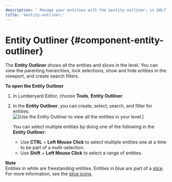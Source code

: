 ```yaml
---
description: ' Manage your entities with the &entity-outliner; in &ALYlong;. '
title: '&entity-outliner;'
---
```

# Entity Outliner {#component-entity-outliner}

The **Entity Outliner** shows all the entities and slices in the level\. You can view the parenting hierarchies, lock selections, show and hide entities in the viewport, and create search filters\. 

**To open the Entity Outliner**

1. In Lumberyard Editor, choose **Tools**, **Entity Outliner**\.

1. In the **Entity Outliner**, you can create, select, search, and filter for entities\.  
![\[Use the Entity Outliner to view all the entities in your level.\]](/images/shared/shared-component-entity-outliner-1.png)

   You can select multiple entities by doing one of the following in the **Entity Outliner**:
   + Use **CTRL** \+ **Left Mouse Click** to select multiple entities one at a time to be part of a multi\-selection\.
   + Use **Shift** \+ **Left Mouse Click** to select a range of entities\.

**Note**  
Entities in white are freestanding entities\.
Entities in blue are part of a [slice](https://docs.aws.amazon.com/lumberyard/latest/userguide/ly-glos-chap.html#slices)\. For more information, see the [slice icons](/docs/userguide/components/slices#identify-slices)\. 